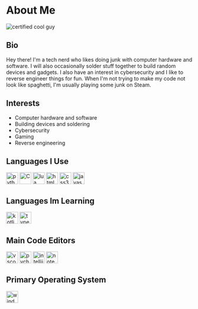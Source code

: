 # About Me
![certified cool guy](https://github.com/snqwq/assets/blob/1ac935f88dbb3fdafd615ddf20288b6cefacd15c/cool-guy-green.svg)

## Bio
Hey there! I'm a tech nerd who likes doing junk with computer hardware and software. I will also occasionally solder stuff together to build random devices and gadgets. I also have an interest in cybersecurity and I like to reverse engineer things for fun. When I'm not trying to make my code not look like spaghetti, I'm usually playing some junk on Steam.

## Interests
- Computer hardware and software
- Building devices and soldering
- Cybersecurity
- Gaming
- Reverse engineering

## Languages I Use
<div float="left">
  <img height="32" width="32" src="https://cdn.simpleicons.org/python" alt="python"/> 
  <img height="32" width="32" src="https://cdn.simpleicons.org/C" alt="C"/>
  <img height="32" width="32" src="https://cdn.simpleicons.org/lua" alt="lua"/>
  <img height="32" width="32" src="https://cdn.simpleicons.org/html5" alt="html5"/>
  <img height="32" width="32" src="https://cdn.simpleicons.org/css3" alt="css3"/>
  <img height="32" width="32" src="https://cdn.simpleicons.org/javascript" alt="javascript"/>
<div/>

## Languages Im Learning
<div float="left">
  <img height="32" width="32" src="https://cdn.simpleicons.org/kotlin" alt="kotlin"/>
  <img height="32" width="32" src="https://cdn.simpleicons.org/typescript" alt="typescript"/>
</div/>

## Main Code Editors
<div float="left">
  <img height="32" width="32" src="https://cdn.simpleicons.org/visualstudiocode" alt="vscode"/>
  <img height="32" width="32" src="https://cdn.simpleicons.org/pycharm/39d890" alt="pycharm"/>
  <img height="32" width="32" src="https://cdn.simpleicons.org/intellijidea/1578f4" alt="intellijidea"/>
  <img height="32" width="32" src="https://cdn.simpleicons.org/notepadplusplus" alt="notepadplusplus"/>
  
<div/>

## Primary Operating System
<div float="left">
  <img height="32" width="32" src="https://cdn.simpleicons.org/windows" alt="windows"/>
<!--   <img height="32" width="32" src="https://cdn.simpleicons.org/ubuntu" alt="ubuntu"/> -->
<div/>
